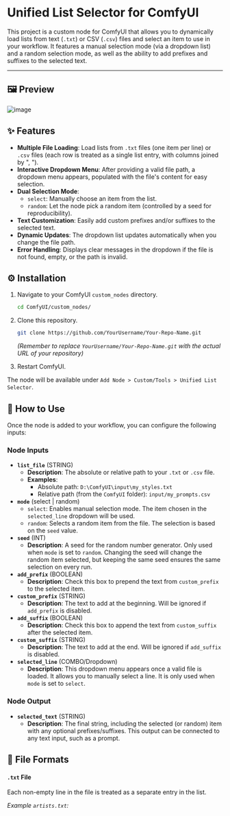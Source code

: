 # Unified List Selector for ComfyUI

This project is a custom node for ComfyUI that allows you to dynamically load lists from text (`.txt`) or CSV (`.csv`) files and select an item to use in your workflow. It features a manual selection mode (via a dropdown list) and a random selection mode, as well as the ability to add prefixes and suffixes to the selected text.

---

## 🖼️ Preview

![image](https://github.com/user-attachments/assets/cf212622-5832-4242-be62-564c303b2ccb)


## ✨ Features

-   **Multiple File Loading**: Load lists from `.txt` files (one item per line) or `.csv` files (each row is treated as a single list entry, with columns joined by ", ").
-   **Interactive Dropdown Menu**: After providing a valid file path, a dropdown menu appears, populated with the file's content for easy selection.
-   **Dual Selection Mode**:
    -   `select`: Manually choose an item from the list.
    -   `random`: Let the node pick a random item (controlled by a seed for reproducibility).
-   **Text Customization**: Easily add custom prefixes and/or suffixes to the selected text.
-   **Dynamic Updates**: The dropdown list updates automatically when you change the file path.
-   **Error Handling**: Displays clear messages in the dropdown if the file is not found, empty, or the path is invalid.

## ⚙️ Installation

1.  Navigate to your ComfyUI `custom_nodes` directory.
    ```bash
    cd ComfyUI/custom_nodes/
    ```
2.  Clone this repository.
    ```bash
    git clone https://github.com/YourUsername/Your-Repo-Name.git
    ```
    *(Remember to replace `YourUsername/Your-Repo-Name.git` with the actual URL of your repository)*

3.  Restart ComfyUI.

The node will be available under `Add Node > Custom/Tools > Unified List Selector`.

## 📖 How to Use

Once the node is added to your workflow, you can configure the following inputs:

### Node Inputs

-   **`list_file`** (STRING)
    -   **Description**: The absolute or relative path to your `.txt` or `.csv` file.
    -   **Examples**:
        -   Absolute path: `D:\ComfyUI\input\my_styles.txt`
        -   Relative path (from the `ComfyUI` folder): `input/my_prompts.csv`
-   **`mode`** (select | random)
    -   `select`: Enables manual selection mode. The item chosen in the `selected_line` dropdown will be used.
    -   `random`: Selects a random item from the file. The selection is based on the `seed` value.
-   **`seed`** (INT)
    -   **Description**: A seed for the random number generator. Only used when `mode` is set to `random`. Changing the seed will change the random item selected, but keeping the same seed ensures the same selection on every run.
-   **`add_prefix`** (BOOLEAN)
    -   **Description**: Check this box to prepend the text from `custom_prefix` to the selected item.
-   **`custom_prefix`** (STRING)
    -   **Description**: The text to add at the beginning. Will be ignored if `add_prefix` is disabled.
-   **`add_suffix`** (BOOLEAN)
    -   **Description**: Check this box to append the text from `custom_suffix` after the selected item.
-   **`custom_suffix`** (STRING)
    -   **Description**: The text to add at the end. Will be ignored if `add_suffix` is disabled.
-   **`selected_line`** (COMBO/Dropdown)
    -   **Description**: This dropdown menu appears once a valid file is loaded. It allows you to manually select a line. It is only used when `mode` is set to `select`.

### Node Output

-   **`selected_text`** (STRING)
    -   **Description**: The final string, including the selected (or random) item with any optional prefixes/suffixes. This output can be connected to any text input, such as a prompt.

## 📁 File Formats

#### `.txt` File
Each non-empty line in the file is treated as a separate entry in the list.

*Example `artists.txt`:*
